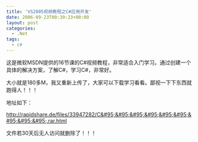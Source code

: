```yaml
---
title: 'VS2005视频教程之C#应用开发'
date: 2006-09-23T00:39:23+00:00
layout: post
categories:
  - .Net
tags:
  - c#
---
```


这是微软MSDN提供的16节课的C#视频教程，非常适合入门学习。通过创建一个具体的解决方案，了解C#，学习C#，非常好。

大小就是180多M，我又重新上传了，大家可以下载学习看看。鄙视一下下东西就跑得人！！！

地址如下：

<http://rapidshare.de/files/33947282/C&#95;&#95;&#95;&#95;&#95;&#95;&#95;&#95;&#95;.rar.html>

文件若30天后无人访问就删除了！！！